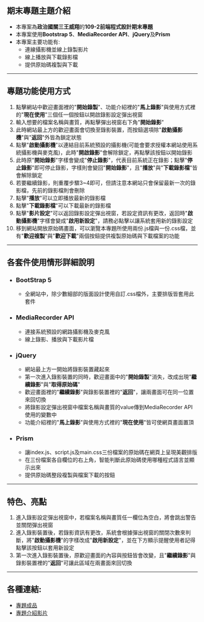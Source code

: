 ## 期末專題主題介紹
* 本專案為**政治國關三王威翔**的**109-2前端程式設計期末專題**
* 本專案使用**Bootstrap 5**、**MediaRecorder API**、**jQuery**及**Prism**
* 本專案主要功能有:
    * 連線攝影機並線上錄製影片
    * 線上播放與下載錄影檔
    * 提供原始碼複製與下載
___
## 專題功能使用方式
1. 點擊網站中歡迎畫面裡的"**開始錄製**"、功能介紹裡的"**馬上錄影**"與使用方式裡的"**現在使用**"三個任一個按鈕以開啟錄影設定彈出視窗
1. 輸入想要的檔案名稱與畫質，再點擊彈出視窗右下角"**開始錄影**"
1. 此時網站最上方的歡迎畫面會切換至錄影裝置，而按鈕選項除"**啟動攝影機**"與"**返回**"外皆為鎖定狀態
1. 點擊"**啟動攝影機**"以連結目前系統預設的攝影機(可能會要求授權本網站使用系統攝影機與麥克風)，此時"**開啟錄影**"會解除鎖定，再點擊該按鈕以開始錄影
1. 此時原"**開始錄影**"字樣會變成"**停止錄影**"，代表目前系統正在錄影；點擊"**停止錄影**"即可停止錄影，字樣則會變回"**開始錄影**"，且"**播放**"與"**下載錄影檔**"皆會解除鎖定
1. 若要繼續錄影，則重覆步驟3~4即可，但請注意本網站只會保留最新一次的錄影檔，先前的錄影檔則會刪除
1. 點擊"**播放**"可以立即播放最新的錄影檔
1. 點擊"**下載錄影檔**"可以下載最新的錄影檔
1. 點擊"**影片設定**"可以返回錄影設定彈出視窗，若設定資訊有更改，返回時"**啟動攝影機**"字樣會變成"**啟用新設定**"，請務必點擊以讓系統套用新的錄影設定
1. 移到網站開放原始碼畫面，可以瀏覽本專題所使用兩份.js檔與一份.css檔，並有"**歡迎複製**"與"**歡迎下載**"兩個按鈕提供複製原始碼與下載檔案的功能
___
## 各套件使用情形詳細說明
* ### **BootStrap 5**
    * 全網站中，除少數細部的版面設計使用自訂.css檔外，主要排版皆套用此套件
* ### **MediaRecorder API**
    * 連接系統預設的網路攝影機及麥克風
    * 線上錄影、播放與下載影片檔
* ### **jQuery**
    * 網站最上方一開始將錄影裝置藏起來
    * 第一次進入錄影裝置的同時，歡迎畫面中的"**開始錄製**"消失，改成出現"**繼續錄影**"與"**取得原始碼**"
    * 歡迎畫面裡的"**繼續錄影**"與錄影裝置裡的"**返回**"，讓兩畫面可在同一位置來回切換
    * 將錄影設定彈出視窗中檔案名稱與畫質的value傳到MediaRecorder API使用的變數中
    * 功能介紹裡的"**馬上錄影**"與使用方式裡的"**現在使用**"皆可使網頁畫面置頂
* ### **Prism**
    * 讓index.js、script.js及main.css三份檔案的原始碼在網頁上呈現美觀排版
    * 在三份檔案各自欄位的右上角，智能判斷此原始碼使用哪種程式語言並顯示出來
    * 提供原始碼整段複製與檔案下載的按鈕
___
## 特色、亮點
1. 進入錄影設定彈出視窗中，若檔案名稱與畫質任一欄位為空白，將會跳出警告並關閉彈出視窗
1. 進入錄影裝置後，若錄影資訊有更改，系統會根據彈出視窗的關閉次數來判斷，將"**啟動攝影機**"的字樣改成"**啟用新設定**"，並在下方顯示提醒使用者記得點擊該按鈕以套用新設定
1. 第一次進入錄影裝置後，原歡迎畫面的內容與按鈕皆會改變，且"**繼續錄影**"與錄影裝置裡的"**返回**"可讓此區域在兩畫面來回切換
___
## 各種連結:
* [專題成品](https://weixiang0815.github.io/final/index.html "將開啟本專題的網頁")
* [專題介紹影片](https://drive.google.com/file/d/1urPRo93PXw1QYn2uBPelvK1bLxZpTF6W/view?usp=sharing "將從Google雲端開啟專題介紹影片")

